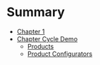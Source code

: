 # Summary

- [Chapter 1](./chapter_1.md)
- [Chapter Cycle Demo](./cycle_demo/chapter_cycle_demo.md)
    - [Products](./cycle_demo/chapter_cycle_demo_products.md)
    - [Product Configurators](./cycle_demo/chapter_cycle_demo_configurators.md)